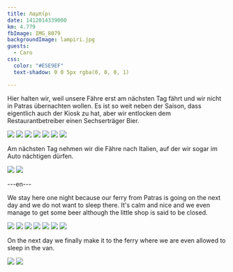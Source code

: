 ```yaml
---
title: Λαμπίρι
date: 1412014339000
km: 4.779
fbImage: IMG_8079
backgroundImage: lampiri.jpg
guests:
  - Caro
css:
  color: "#E5E9EF"
  text-shadow: 0 0 5px rgba(0, 0, 0, 1)

---
```


Hier halten wir, weil unsere Fähre erst am nächsten Tag fährt und wir nicht in Patras übernachten wollen. Es ist so weit neben der Saison, dass eigentlich auch der Kiosk zu hat, aber wir entlocken dem Restaurantbetreiber einen Sechserträger Bier.

![](IMG_8079)
![](IMG_8086)
![](IMG_8094)
![](IMG_8099)
![](IMG_8101)
![](IMG_8114)
![](IMG_8119)

Am nächsten Tag nehmen wir die Fähre nach Italien, auf der wir sogar im Auto nächtigen dürfen.

![](IMG_8130)
![](IMG_8133)

---en---

We stay here one night because our ferry from Patras is going on the next day and we do not want to sleep there. It's calm and nice and we even manage to get some beer although the little shop is said to be closed.

![](IMG_8079)
![](IMG_8086)
![](IMG_8094)
![](IMG_8099)
![](IMG_8101)
![](IMG_8114)
![](IMG_8119)

On the next day we finally make it to the ferry where we are even allowed to sleep in the van.

![](IMG_8130)
![](IMG_8133)

